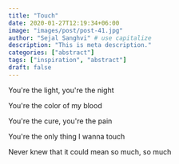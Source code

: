 ```yaml
---
title: "Touch"
date: 2020-01-27T12:19:34+06:00
image: "images/post/post-41.jpg"
author: "Sejal Sanghvi" # use capitalize
description: "This is meta description."
categories: ["abstract"]
tags: ["inspiration", "abstract"]
draft: false
---
```

You're the light, you're the night

You're the color of my blood

You're the cure, you're the pain

You're the only thing I wanna touch

Never knew that it could mean so much, so much